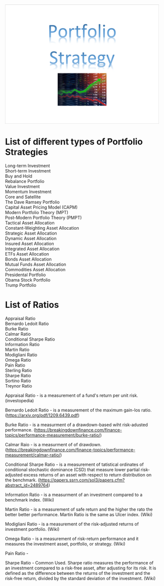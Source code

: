 <img src="Portfolio_Strategy.PNG">  

# List of different types of Portfolio Strategies

Long-term Investment  
Short-term Investment  
Buy and Hold  
Rebalance Portfolio  
Value Investment  
Momentum Investment  
Core and Satellite  
The Dave Ramsey Portfolio  
Capital Asset Pricing Model (CAPM)  
Modern Portfolio Theory (MPT)  
Post-Modern Portfolio Theory (PMPT)  
Tactical Asset Allocation  
Constant-Weighting Asset Allocation  
Strategic Asset Allocation  
Dynamic Asset Allocation  
Insured Asset Allocation  
Integrated Asset Allocation  
ETFs Asset Allocation  
Bonds Asset Allocation  
Mutual Funds Asset Allocation  
Commodities Asset Allocation   
Presidental Portfolio  
Obama Stock Portfolio  
Trump Portfolio  

# List of Ratios  
Appraisal Ratio  
Bernardo Ledoit Ratio  
Burke Ratio  
Calmar Ratio  
Conditional Sharpe Ratio  
Information Ratio  
Martin Ratio  
Modigliani Ratio  
Omega Ratio  
Pain Ratio  
Sterling Ratio  
Sharpe Ratio  
Sortino Ratio  
Treynor Ratio  

Appraisal Ratio - is a measurement of a fund's return per unit risk. (investopedia)  

Bernardo Ledoit Ratio - is a measurement of the maximum gain-los ratio. (https://arxiv.org/pdf/1209.6439.pdf)   

Burke Ratio - is a measurment of a drawdown-based wiht risk-adusted performance. (https://breakingdownfinance.com/finance-topics/performance-measurement/burke-ratio/)  

Calmar Raio - is a measurment of of drawdown. (https://breakingdownfinance.com/finance-topics/performance-measurement/calmar-ratio/)  

Conditional Sharpe Ratio - is a measurement of tatistical ordinates of conditional stochastic dominance (CSD) that measure lower partial risk-adjusted excess returns of an asset with respect to return distribution on the benchmark. (https://papers.ssrn.com/sol3/papers.cfm?abstract_id=2489764)  

Information Ratio - is a measurment of an investment compared to a benchmark index. (Wiki)  

Martin Ratio - is a measurement of safe return and the higher the rato the better better performance. Martin Ratio is the same as Ulcer index. (Wiki)    

Modigliani Ratio - is a measurement of the risk-adjusted returns of investment portfolio. (Wiki)  

Omega Ratio - is a measurement of risk-return performance and it measures the investment asset, portfolio, or strategy. (Wiki)  

Pain Ratio - 

Sharpe Ratio - Common Used.  Sharpe ratio measures the performance of an investment compared to a risk-free asset, after adjusting for its risk. It is defined as the difference between the returns of the investment and the risk-free return, divided by the standard deviation of the investment. (Wiki) 


